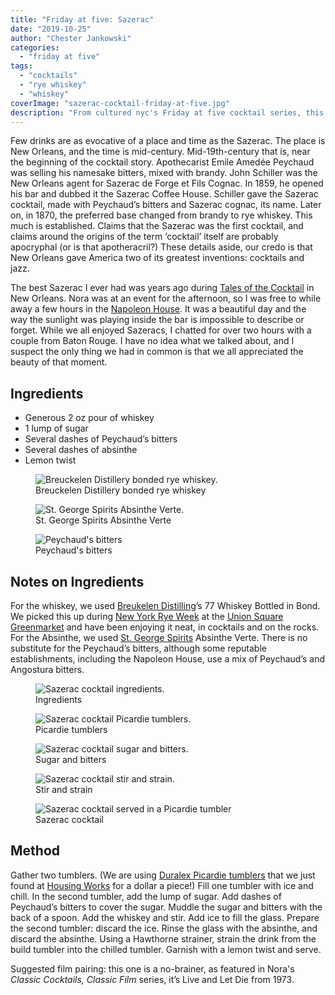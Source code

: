 ```yaml
---
title: "Friday at five: Sazerac"
date: "2019-10-25"
author: "Chester Jankowski"
categories: 
  - "friday at five"
tags: 
  - "cocktails"
  - "rye whiskey"
  - "whiskey"
coverImage: "sazerac-cocktail-friday-at-five.jpg"
description: "From cultured nyc's Friday at five cocktail series, this week's cocktail is the Sazerac."
---
```


Few drinks are as evocative of a place and time as the Sazerac. The place is New Orleans, and the time is mid-century. Mid-19th\-century that is, near the beginning of the cocktail story. Apothecarist Emile Amedée Peychaud was selling his namesake bitters, mixed with brandy. John Schiller was the New Orleans agent for Sazerac de Forge et Fils Cognac. In 1859, he opened his bar and dubbed it the Sazerac Coffee House. Schiller gave the Sazerac cocktail, made with Peychaud’s bitters and Sazerac cognac, its name. Later on, in 1870, the preferred base changed from brandy to rye whiskey. This much is established. Claims that the Sazerac was the first cocktail, and claims around the origins of the term ‘cocktail’ itself are probably apocryphal (or is that apotheracril?) These details aside, our credo is that New Orleans gave America two of its greatest inventions: cocktails and jazz.

The best Sazerac I ever had was years ago during [Tales of the Cocktail](https://talesofthecocktail.org/) in New Orleans. Nora was at an event for the afternoon, so I was free to while away a few hours in the [Napoleon House](https://www.napoleonhouse.com/). It was a beautiful day and the way the sunlight was playing inside the bar is impossible to describe or forget. While we all enjoyed Sazeracs, I chatted for over two hours with a couple from Baton Rouge. I have no idea what we talked about, and I suspect the only thing we had in common is that we all appreciated the beauty of that moment.

## Ingredients

- Generous 2 oz pour of whiskey
- 1 lump of sugar
- Several dashes of Peychaud’s bitters
- Several dashes of absinthe
- Lemon twist

<div class="two-column">
<figure><img src="images/breuckelen-distillery-bonded-rye-whiskey.jpg" alt="Breuckelen Distillery bonded rye whiskey."><figcaption>Breuckelen Distillery bonded rye whiskey</figcaption></figure>
<figure><img src="images/st-george-absinthe.jpg" alt="St. George Spirits Absinthe Verte."><figcaption>St. George Spirits Absinthe Verte</figcaption></figure>
</div>

<figure><img src="images/peychauds-bitters.jpg" alt="Peychaud's bitters"><figcaption>Peychaud's bitters</figcaption></figure>

## Notes on Ingredients

For the whiskey, we used [Breukelen Distilling](https://brkdistilling.com/)’s 77 Whiskey Bottled in Bond. We picked this up during [New York Rye Week](http://ryeweek.com/) at the [Union Square Greenmarket](https://www.grownyc.org/greenmarket/manhattan-union-square-m) and have been enjoying it neat, in cocktails and on the rocks. For the Absinthe, we used [St. George Spirits](http://www.stgeorgespirits.com/) Absinthe Verte. There is no substitute for the Peychaud’s bitters, although some reputable establishments, including the Napoleon House, use a mix of Peychaud’s and Angostura bitters.

<div class="two-column">
<figure><img src="images/sazerac-cocktail-ingredients.jpg" alt="Sazerac cocktail ingredients."><figcaption></figcaption>Ingredients</figure>
<figure><img src="images/sazerac-cocktail-tumblers.jpg" alt="Sazerac cocktail Picardie tumblers."><figcaption></figcaption>Picardie tumblers</figure>
</div>

<div class="three-column">
<figure><img src="images/sazerac-cocktail-sugar-and-bitters.jpg" alt="Sazerac cocktail sugar and bitters."><figcaption>Sugar and bitters</figcaption></figure>
<figure><img src="images/sazerac-cocktail-stir-and-strain.jpg" alt="Sazerac cocktail stir and strain."><figcaption>Stir and strain</figcaption></figure>
<figure><img src="images/sazerac-cocktail-served-in-picardie-tumbler.jpg" alt="Sazerac cocktail served in a Picardie tumbler"><figcaption>Sazerac cocktail</figcaption></figure>
</div>

## Method

Gather two tumblers. (We are using [Duralex Picardie tumblers](https://www.duralex.com/picardie.html?lang=2) that we just found at [Housing Works](https://shop.housingworks.org/) for a dollar a piece!) Fill one tumbler with ice and chill. In the second tumbler, add the lump of sugar. Add dashes of Peychaud’s bitters to cover the sugar. Muddle the sugar and bitters with the back of a spoon. Add the whiskey and stir. Add ice to fill the glass. Prepare the second tumbler: discard the ice. Rinse the glass with the absinthe, and discard the absinthe. Using a Hawthorne strainer, strain the drink from the build tumbler into the chilled tumbler. Garnish with a lemon twist and serve.

Suggested film pairing: this one is a no-brainer, as featured in Nora's _Classic Cocktails, Classic Film_ series, it’s Live and Let Die from 1973.
